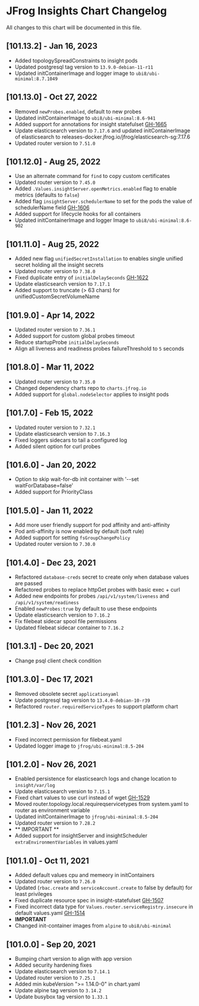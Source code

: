 # JFrog Insights Chart Changelog
All changes to this chart will be documented in this file.

## [101.13.2] - Jan 16, 2023
* Added topologySpreadConstraints to insight pods
* Updated postgresql tag version to `13.9.0-debian-11-r11`
* Updated initContainerImage and logger image to `ubi8/ubi-minimal:8.7.1049`

## [101.13.0] - Oct 27, 2022
* Removed `newProbes.enabled`, default to new probes
* Updated initContainerImage to `ubi8/ubi-minimal:8.6-941`
* Added support for annotations for insight statefulset [GH-1665](https://github.com/jfrog/charts/pull/1665)
* Update elasticsearch version to `7.17.6` and updated initContainerImage of elasticsearch to releases-docker.jfrog.io/jfrog/elasticsearch-sg:7.17.6
* Updated router version to `7.51.0`

## [101.12.0] - Aug 25, 2022
* Use an alternate command for `find` to copy custom certificates
* Updated router version to `7.45.0`
* Added `.Values.insightServer.openMetrics.enabled` flag to enable metrics (defaults to `false`)
* Added flag `insightServer.schedulerName` to set for the pods the value of schedulerName field [GH-1606](https://github.com/jfrog/charts/issues/1606)
* Added support for lifecycle hooks for all containers
* Updated initContainerImage and logger Image to `ubi8/ubi-minimal:8.6-902`


## [101.11.0] - Aug 25, 2022
* Added new flag `unifiedSecretInstallation` to enables single unified secret holding all the insight secrets
* Updated router version to `7.38.0`
* Fixed duplicate entry of `initialDelaySeconds` [GH-1622](https://github.com/jfrog/charts/issues/1622)
* Update elasticsearch version to `7.17.1`
* Added support to truncate (> 63 chars) for unifiedCustomSecretVolumeName

## [101.9.0] - Apr 14, 2022
* Updated router version to `7.36.1`
* Added support for custom global probes timeout
* Reduce startupProbe `initialDelaySeconds`
* Align all liveness and readiness probes failureThreshold to `5` seconds

## [101.8.0] - Mar 11, 2022
* Updated router version to `7.35.0`
* Changed dependency charts repo to `charts.jfrog.io`
* Added support for `global.nodeSelector` applies to insight pods

## [101.7.0] - Feb 15, 2022
* Updated router version to `7.32.1`
* Update elasticsearch version to `7.16.3`
* Fixed loggers sidecars to tail a configured log
* Added silent option for curl probes

## [101.6.0] - Jan 20, 2022
* Option to skip wait-for-db init container with '--set waitForDatabase=false'
* Added support for PriorityClass

## [101.5.0] - Jan 11, 2022
* Add more user friendly support for pod affinity and anti-affinity
* Pod anti-affinity is now enabled by default (soft rule)
* Added support for setting `fsGroupChangePolicy`
* Updated router version to `7.30.0`

## [101.4.0] - Dec 23, 2021
* Refactored `database-creds` secret to create only when database values are passed
* Refactored probes to replace httpGet probes with basic exec + curl
* Added new endpoints for probes `/api/v1/system/liveness` and `/api/v1/system/readiness`
* Enabled `newProbes:true` by default to use these endpoints
* Update elasticsearch version to `7.16.2`
* Fix filebeat sidecar spool file permissions
* Updated filebeat sidecar container to `7.16.2`

## [101.3.1] - Dec 20, 2021
* Change psql client check condition

## [101.3.0] - Dec 17, 2021
* Removed obsolete secret `applicationyaml`
* Update postgresql tag version to `13.4.0-debian-10-r39`
* Refactored `router.requiredServiceTypes` to support platform chart

## [101.2.3] - Nov 26, 2021
* Fixed incorrect permission for filebeat.yaml
* Updated logger image to `jfrog/ubi-minimal:8.5-204`

## [101.2.0] - Nov 26, 2021
* Enabled persistence for elasticsearch logs and change location to `insight/var/log`
* Update elasticsearch version to `7.15.1`
* Fixed chart values to use curl instead of wget [GH-1529](https://github.com/jfrog/charts/issues/1529)
* Moved router.topology.local.requireqservicetypes from system.yaml to router as environment variable
* Updated initContainerImage to `jfrog/ubi-minimal:8.5-204`
* Updated router version to `7.28.2`
* ** IMPORTANT **
* Added support for insightServer and insightScheduler `extraEnvironmentVariables` in values.yaml

## [101.1.0] - Oct 11, 2021
* Added default values cpu and memeory in initContainers
* Updated router version to `7.26.0`
* Updated (`rbac.create` and `serviceAccount.create` to false by default) for least privileges
* Fixed duplicate resource spec in insight-statefulset [GH-1507](https://github.com/jfrog/charts/issues/1507)
* Fixed incorrect data type for `Values.router.serviceRegistry.insecure` in default values.yaml [GH-1514](https://github.com/jfrog/charts/pull/1514/files)
* **IMPORTANT**
* Changed init-container images from `alpine` to `ubi8/ubi-minimal`

## [101.0.0] - Sep 20, 2021
* Bumping chart version to align with app version
* Added security hardening fixes
* Update elasticsearch version to `7.14.1`
* Updated router version to `7.25.1`
* Added min kubeVersion ">= 1.14.0-0" in chart.yaml
* Update alpine tag version to `3.14.2`
* Update busybox tag version to `1.33.1`